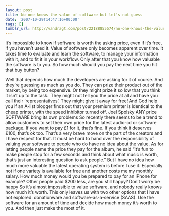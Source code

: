 ```yaml
---
layout: post
title: No-one knows the value of software but let's not guess
date: '2007-10-29T14:47:16+00:00'
tags: []
tumblr_url: http://vandragt.com/post/22188855574/no-one-knows-the-value-of-software-but-lets-not-guess
---
```

It’s impossible to know if software is worth the asking price, even if it’s free, if you haven’t used it. Value of software only becomes apparent over time. It takes time to evaluate and learn the software, to manage your information with it, and to fit it in your workflow. Only after that you know how valuable the software is to you. So how much should you pay the next time you hit that buy button?

Well that depends how much the developers are asking for it of course. And they’re guessing as much as you do. They can prize their product out of the market, by being too expensive. Or they might prize it so low that you think it isn’t up to the task.  They might not tell you the price at all and have you call their ‘representatives’. They might give it away for free!
And God help you if an A-list blogger finds out that your premium printer is identical to the cheap printer, with the speed inhibitor turned off. Joel Spolsky
ANY price SOFTWARE bring its own problems
So recently there seems to be a trend to allow customers to set their own price for the latest audio-cd or software package. If you want to pay £1 for it, that’s fine. If you think it deserves £100, that’s ok too. That’s a very brave move on the part of the creators and I have respect for that. It must be hard to hand over the responsibility of valuing your software to people who do have no idea about the value.
As for letting people name the price they pay for the album, he said “It’s fun to make people stop for a few seconds and think about what music is worth, that’s just an interesting question to ask people.”
But I have no idea how much more valuable the latest operating system is before I use it. Especially not if one variety is available for free and another costs me my monthly salary. How much money would you be prepared to pay for an iPhone for example? Other people paid $200 less, are you still happy?
Don’t worry be happy
So it’s almost impossible to value software, and nobody really knows how much it’s worth. This only leaves us with two other options that I have not explored: donationware and software-as-a-service (SAAS). Use the software for an amount of time and decide how much money it’s worth to you. And then just make the most of it.
